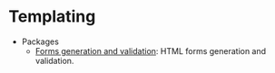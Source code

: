 # Templating
* Packages
    - [Forms generation and validation](http://goo.gl/Apmu1s): HTML forms generation and validation.
